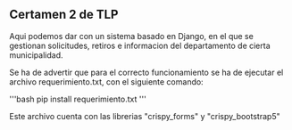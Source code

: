 ## Certamen 2 de TLP
Aqui podemos dar con un sistema basado en Django, en el que se gestionan solicitudes, retiros e informacion del departamento de cierta municipalidad.

Se ha de advertir que para el correcto funcionamiento se ha de ejecutar el archivo requerimiento.txt, con el siguiente comando:

'''bash
pip install requerimiento.txt
'''

Este archivo cuenta con las librerias "crispy_forms" y "crispy_bootstrap5"